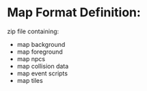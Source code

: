 # Map Format Definition:

zip file containing:
 - map background
 - map foreground
 - map npcs
 - map collision data
 - map event scripts
 - map tiles 